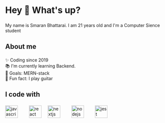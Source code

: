 <h1 align="left">Hey 👋 What's up?</h1>

###

<p align="left">My name is Smaran Bhattarai. I am 21 years old and I'm a Computer Sience student</p>

###

<h2 align="left">About me</h2>

###

<p align="left">✨ Coding since 2019<br>📚 I'm currently learning Backend.<br>🎯 Goals: MERN-stack<br>🎲 Fun fact: I play guitar</p>

###

<h2 align="left">I code with</h2>

###

<div align="left">
  <img src="https://cdn.jsdelivr.net/gh/devicons/devicon/icons/javascript/javascript-original.svg" height="40" alt="javascript logo"  />
  <img width="12" />
  
  <img width="12" />
  <img src="https://cdn.jsdelivr.net/gh/devicons/devicon/icons/react/react-original.svg" height="40" alt="react logo"  />
  <img width="12" />
  <img src="https://static.cdnlogo.com/logos/n/49/node-js.svg" height="40" alt="nextjs logo"  />
  <img width="12" />

  <img width="12" />
  <img src="https://static.cdnlogo.com/logos/p/3/python.svg" height="40" alt="nodejs logo"  />
  <img width="12" />
  
  <img width="12" />
  <img src="https://cdn.jsdelivr.net/gh/devicons/devicon/icons/jest/jest-plain.svg" height="40" alt="jest logo"  />
</div>

###
